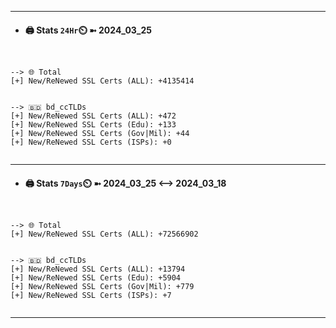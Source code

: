 

---
- #### 🖨️ **Stats** `24Hr`⏲️ ➼ 2024_03_25
```console


--> 🌐 Total
[+] New/ReNewed SSL Certs (ALL): +4135414


--> 🇧🇩 bd_ccTLDs
[+] New/ReNewed SSL Certs (ALL): +472
[+] New/ReNewed SSL Certs (Edu): +133
[+] New/ReNewed SSL Certs (Gov|Mil): +44
[+] New/ReNewed SSL Certs (ISPs): +0


```

---
- #### 🖨️ **Stats** `7Days`⏲️ ➼ 2024_03_25 <--> 2024_03_18
```console


--> 🌐 Total
[+] New/ReNewed SSL Certs (ALL): +72566902


--> 🇧🇩 bd_ccTLDs
[+] New/ReNewed SSL Certs (ALL): +13794
[+] New/ReNewed SSL Certs (Edu): +5904
[+] New/ReNewed SSL Certs (Gov|Mil): +779
[+] New/ReNewed SSL Certs (ISPs): +7


```

---

